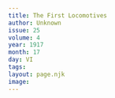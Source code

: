 ```yaml
---
title: The First Locomotives
author: Unknown
issue: 25
volume: 4
year: 1917
month: 17
day: VI
tags:
layout: page.njk
image:
---
```

